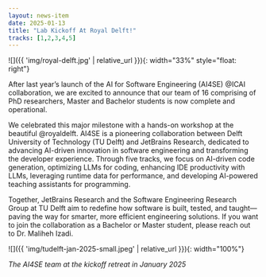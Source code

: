 ```yaml
---
layout: news-item
date: 2025-01-13
title: "Lab Kickoff At Royal Delft!"
tracks: [1,2,3,4,5]
---
```


![]({{ 'img/royal-delft.jpg' | relative_url }}){: width="33%" style="float: right"}


After last year’s launch of the AI for Software Engineering (AI4SE) @ICAI collaboration, we are excited to announce that our team of 16 comprising of PhD researchers, Master and Bachelor students is now complete and operational.

We celebrated this major milestone with a hands-on workshop at the beautiful @royaldelft. 
AI4SE is a pioneering collaboration between Delft University of Technology (TU Delft) and JetBrains Research, dedicated to advancing AI-driven innovation in software engineering and transforming the developer experience. Through five tracks, we focus on AI-driven code generation, optimizing LLMs for coding, enhancing IDE productivity with LLMs, leveraging runtime data for performance, and developing AI-powered teaching assistants for programming.

Together, JetBrains Research and the Software Engineering Research Group at TU Delft aim to redefine how software is built, tested, and taught—paving the way for smarter, more efficient engineering solutions. If you want to join the collaboration as a Bachelor or Master student, please reach out to Dr. Maliheh Izadi. 



![]({{ 'img/tudelft-jan-2025-small.jpeg' | relative_url }}){: width="100%"}

_The AI4SE team at the kickoff retreat in January 2025_


